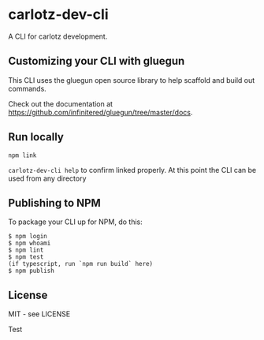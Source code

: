 # carlotz-dev-cli

A CLI for carlotz development.

## Customizing your CLI with gluegun

This CLI uses the gluegun open source library to help scaffold and build out commands.

Check out the documentation at <https://github.com/infinitered/gluegun/tree/master/docs>.

## Run locally

`npm link`

`carlotz-dev-cli help` to confirm linked properly. At this point the CLI can be used from any directory

## Publishing to NPM

To package your CLI up for NPM, do this:

```shell
$ npm login
$ npm whoami
$ npm lint
$ npm test
(if typescript, run `npm run build` here)
$ npm publish
```

## License

MIT - see LICENSE

Test
